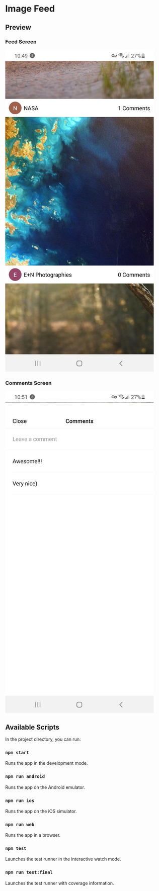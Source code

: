 # Image Feed

## Preview

### Feed Screen

<img src="./screenshots/feed-screen.jpg" alt="Feed" />

### Comments Screen

<img src="./screenshots/comments-screen.jpg" alt="Comments" />

## Available Scripts

In the project directory, you can run:

### `npm start`

Runs the app in the development mode.

### `npm run android`

Runs the app on the Android emulator.

### `npm run ios`

Runs the app on the iOS simulator.

### `npm run web`

Runs the app in a browser.

### `npm test`

Launches the test runner in the interactive watch mode.

### `npm run test:final`

Launches the test runner with coverage information.
